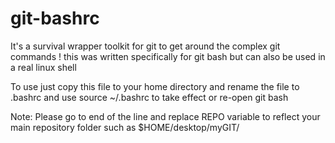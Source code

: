 # git-bashrc

It's a survival wrapper toolkit for git to get around the complex git commands ! this was written specifically for git bash but can also be used in a real linux shell

To use just copy this file to your home directory and rename the file to .bashrc and use source ~/.bashrc to take effect or re-open git bash

Note: Please go to end of the line and replace REPO variable to reflect your main repository folder such as $HOME/desktop/myGIT/
